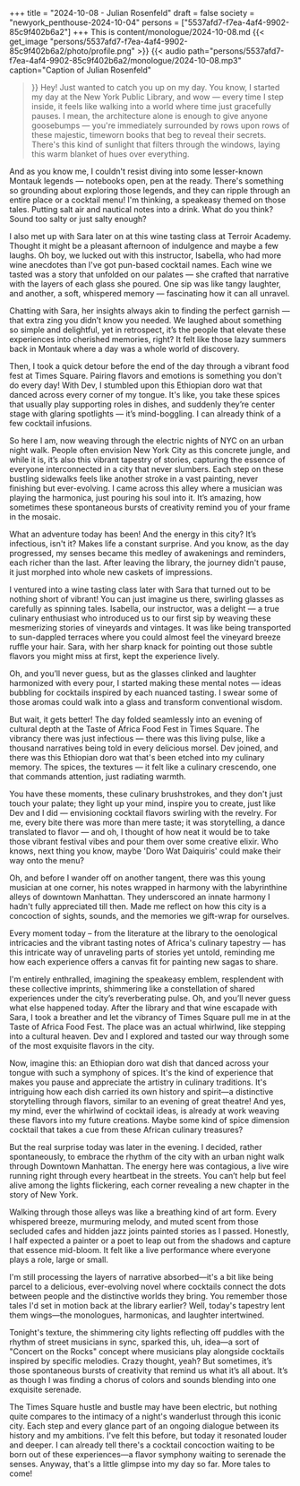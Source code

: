 +++
title = "2024-10-08 - Julian Rosenfeld"
draft = false
society = "newyork_penthouse-2024-10-04"
persons = ["5537afd7-f7ea-4af4-9902-85c9f402b6a2"]
+++
This is content/monologue/2024-10-08.md
{{< get_image "persons/5537afd7-f7ea-4af4-9902-85c9f402b6a2/photo/profile.png" >}}
{{< audio
    path="persons/5537afd7-f7ea-4af4-9902-85c9f402b6a2/monologue/2024-10-08.mp3" 
    caption="Caption of Julian Rosenfeld"
>}}
Hey! Just wanted to catch you up on my day.
You know, I started my day at the New York Public Library, and wow — every time I step inside, it feels like walking into a world where time just gracefully pauses. I mean, the architecture alone is enough to give anyone goosebumps — you're immediately surrounded by rows upon rows of these majestic, timeworn books that beg to reveal their secrets. There's this kind of sunlight that filters through the windows, laying this warm blanket of hues over everything. 

And as you know me, I couldn't resist diving into some lesser-known Montauk legends — notebooks open, pen at the ready. There's something so grounding about exploring those legends, and they can ripple through an entire place or a cocktail menu! I'm thinking, a speakeasy themed on those tales. Putting salt air and nautical notes into a drink. What do you think? Sound too salty or just salty enough? 

I also met up with Sara later on at this wine tasting class at Terroir Academy. Thought it might be a pleasant afternoon of indulgence and maybe a few laughs. Oh boy, we lucked out with this instructor, Isabella, who had more wine anecdotes than I've got pun-based cocktail names. Each wine we tasted was a story that unfolded on our palates — she crafted that narrative with the layers of each glass she poured. One sip was like tangy laughter, and another, a soft, whispered memory — fascinating how it can all unravel.

Chatting with Sara, her insights always akin to finding the perfect garnish — that extra zing you didn’t know you needed. We laughed about something so simple and delightful, yet in retrospect, it’s the people that elevate these experiences into cherished memories, right? It felt like those lazy summers back in Montauk where a day was a whole world of discovery.

Then, I took a quick detour before the end of the day through a vibrant food fest at Times Square. Pairing flavors and emotions is something you don't do every day! With Dev, I stumbled upon this Ethiopian doro wat that danced across every corner of my tongue. It's like, you take these spices that usually play supporting roles in dishes, and suddenly they’re center stage with glaring spotlights — it’s mind-boggling. I can already think of a few cocktail infusions. 

So here I am, now weaving through the electric nights of NYC on an urban night walk. People often envision New York City as this concrete jungle, and while it is, it’s also this vibrant tapestry of stories, capturing the essence of everyone interconnected in a city that never slumbers. Each step on these bustling sidewalks feels like another stroke in a vast painting, never finishing but ever-evolving. I came across this alley where a musician was playing the harmonica, just pouring his soul into it. It’s amazing, how sometimes these spontaneous bursts of creativity remind you of your frame in the mosaic.

What an adventure today has been! And the energy in this city? It’s infectious, isn't it? Makes life a constant surprise.
 And you know, as the day progressed, my senses became this medley of awakenings and reminders, each richer than the last. After leaving the library, the journey didn't pause, it just morphed into whole new caskets of impressions. 

I ventured into a wine tasting class later with Sara that turned out to be nothing short of vibrant! You can just imagine us there, swirling glasses as carefully as spinning tales. Isabella, our instructor, was a delight — a true culinary enthusiast who introduced us to our first sip by weaving these mesmerizing stories of vineyards and vintages. It was like being transported to sun-dappled terraces where you could almost feel the vineyard breeze ruffle your hair. Sara, with her sharp knack for pointing out those subtle flavors you might miss at first, kept the experience lively. 

Oh, and you’ll never guess, but as the glasses clinked and laughter harmonized with every pour, I started making these mental notes — ideas bubbling for cocktails inspired by each nuanced tasting. I swear some of those aromas could walk into a glass and transform conventional wisdom.

But wait, it gets better! The day folded seamlessly into an evening of cultural depth at the Taste of Africa Food Fest in Times Square. The vibrancy there was just infectious — there was this living pulse, like a thousand narratives being told in every delicious morsel. Dev joined, and there was this Ethiopian doro wat that's been etched into my culinary memory. The spices, the textures — it felt like a culinary crescendo, one that commands attention, just radiating warmth.

You have these moments, these culinary brushstrokes, and they don't just touch your palate; they light up your mind, inspire you to create, just like Dev and I did — envisioning cocktail flavors swirling with the revelry. For me, every bite there was more than mere taste; it was storytelling, a dance translated to flavor — and oh, I thought of how neat it would be to take those vibrant festival vibes and pour them over some creative elixir. Who knows, next thing you know, maybe 'Doro Wat Daiquiris' could make their way onto the menu?

Oh, and before I wander off on another tangent, there was this young musician at one corner, his notes wrapped in harmony with the labyrinthine alleys of downtown Manhattan. They underscored an innate harmony I hadn't fully appreciated till then. Made me reflect on how this city is a concoction of sights, sounds, and the memories we gift-wrap for ourselves.

Every moment today – from the literature at the library to the oenological intricacies and the vibrant tasting notes of Africa's culinary tapestry — has this intricate way of unraveling parts of stories yet untold, reminding me how each experience offers a canvas fit for painting new sagas to share. 

I'm entirely enthralled, imagining the speakeasy emblem, resplendent with these collective imprints, shimmering like a constellation of shared experiences under the city’s reverberating pulse.
Oh, and you’ll never guess what else happened today. After the library and that wine escapade with Sara, I took a breather and let the vibrancy of Times Square pull me in at the Taste of Africa Food Fest. The place was an actual whirlwind, like stepping into a cultural heaven. Dev and I explored and tasted our way through some of the most exquisite flavors in the city.

Now, imagine this: an Ethiopian doro wat dish that danced across your tongue with such a symphony of spices. It's the kind of experience that makes you pause and appreciate the artistry in culinary traditions. It's intriguing how each dish carried its own history and spirit—a distinctive storytelling through flavors, similar to an evening of great theatre! And yes, my mind, ever the whirlwind of cocktail ideas, is already at work weaving these flavors into my future creations. Maybe some kind of spice dimension cocktail that takes a cue from these African culinary treasures?

But the real surprise today was later in the evening. I decided, rather spontaneously, to embrace the rhythm of the city with an urban night walk through Downtown Manhattan. The energy here was contagious, a live wire running right through every heartbeat in the streets. You can’t help but feel alive among the lights flickering, each corner revealing a new chapter in the story of New York.

Walking through those alleys was like a breathing kind of art form. Every whispered breeze, murmuring melody, and muted scent from those secluded cafes and hidden jazz joints painted stories as I passed. Honestly, I half expected a painter or a poet to leap out from the shadows and capture that essence mid-bloom. It felt like a live performance where everyone plays a role, large or small.

I'm still processing the layers of narrative absorbed—it's a bit like being parcel to a delicious, ever-evolving novel where cocktails connect the dots between people and the distinctive worlds they bring. You remember those tales I'd set in motion back at the library earlier? Well, today's tapestry lent them wings—the monologues, harmonicas, and laughter intertwined.

Tonight's texture, the shimmering city lights reflecting off puddles with the rhythm of street musicians in sync, sparked this, uh, idea—a sort of "Concert on the Rocks" concept where musicians play alongside cocktails inspired by specific melodies. Crazy thought, yeah? But sometimes, it’s those spontaneous bursts of creativity that remind us what it’s all about. It’s as though I was finding a chorus of colors and sounds blending into one exquisite serenade.

The Times Square hustle and bustle may have been electric, but nothing quite compares to the intimacy of a night's wanderlust through this iconic city. Each step and every glance part of an ongoing dialogue between its history and my ambitions. I've felt this before, but today it resonated louder and deeper. I can already tell there's a cocktail concoction waiting to be born out of these experiences—a flavor symphony waiting to serenade the senses.
Anyway, that's a little glimpse into my day so far. More tales to come!
